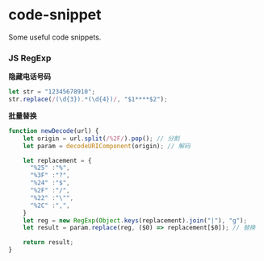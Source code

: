 # code-snippet
Some useful code snippets.

### JS RegExp

**隐藏电话号码**

```js
let str = "12345678910";
str.replace(/(\d{3}).*(\d{4})/, "$1****$2");
```

**批量替换**

```js
function newDecode(url) {
    let origin = url.split(/%2F/).pop(); // 分割
    let param = decodeURIComponent(origin); // 解码

    let replacement = {
      "%25" :"%",
      "%3F" :"?",
      "%24" :"$",
      "%2F" :"/",
      "%22" :"\"",
      "%2C" :",",
    }
    let reg = new RegExp(Object.keys(replacement).join("|"), "g");
    let result = param.replace(reg, ($0) => replacement[$0]); // 替换

    return result;
}
```